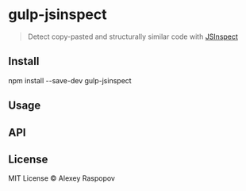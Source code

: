 # gulp-jsinspect

> Detect copy-pasted and structurally similar code with [JSInspect](https://github.com/danielstjules/jsinspect)

## Install

  npm install --save-dev gulp-jsinspect

## Usage

## API

## License

MIT License &copy; Alexey Raspopov
